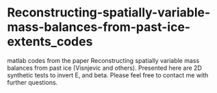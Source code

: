 # Reconstructing-spatially-variable-mass-balances-from-past-ice-extents_codes
matlab codes from the paper Reconstructing spatially variable mass balances from past ice (Visnjevic and others). Presented here are 2D synthetic tests to invert E, and beta. Please feel free to contact me with further questions.
